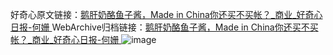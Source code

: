 好奇心原文链接：[鹅肝奶酪鱼子酱，Made in China你还买不买帐？_商业_好奇心日报-何姗 ](https://www.qdaily.com/articles/8375.html)
WebArchive归档链接：[鹅肝奶酪鱼子酱，Made in China你还买不买帐？_商业_好奇心日报-何姗 ](http://web.archive.org/web/20180519122746/http://www.qdaily.com:80/articles/8375.html)
![image](http://ww3.sinaimg.cn/large/007d5XDply1g3vczaw9grj30u08qehdu)